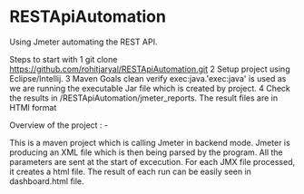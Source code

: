 # RESTApiAutomation
Using Jmeter automating the REST API.

Steps to start with
1 git clone https://github.com/rohitjaryal/RESTApiAutomation.git
2 Setup project using Eclipse/Intellij.
3 Maven Goals clean verify exec:java.'exec:java' is used as we are running the executable Jar file which is created by project.
4 Check the results in /RESTApiAutomation/jmeter_reports. The result files are in HTMl format


Overview of the project : -

This is a maven project which is calling Jmeter in backend mode. Jmeter is producing an XML file which is then being parsed by the program. All the parameters are sent at the start of excecution. For each JMX file processed, it creates a html file. The result of each run can be easily seen in dashboard.html file.
